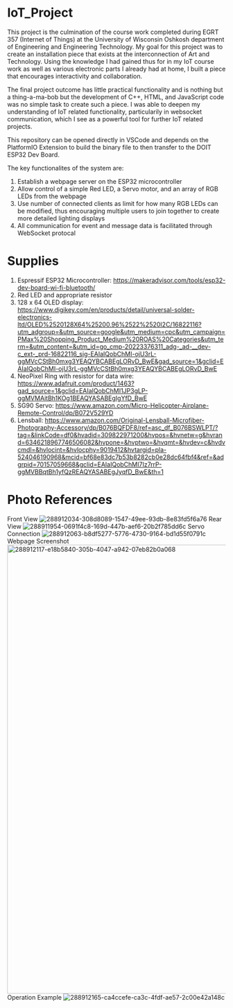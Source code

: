 # IoT_Project
This project is the culmination of the course work completed during EGRT 357 (Internet of Things) at the University of Wisconsin Oshkosh department of Engineering and Engineering Technology.
My goal for this project was to create an installation piece that exists at the interconnection of Art and Technology. 
Using the knowledge I had gained thus for in my IoT course work as well as various electronic parts I already had at home, I built a piece that encourages interactivity and collaboration.

The final project outcome has little practical functionality and is nothing but a thing-a-ma-bob but the development of C++, HTML, and JavaScript code was no simple task to create such a piece.
I was able to deepen my understanding of IoT related functionality, particularily in websocket communication, which I see as a powerful tool for further IoT related projects.

This repository can be opened directly in VSCode and depends on the PlatformIO Extension to build the binary file to then transfer to the DOIT ESP32 Dev Board.

The key functionalites of the system are:
  1. Establish a webpage server on the ESP32 microcontroller
  2. Allow control of a simple Red LED, a Servo motor, and an array of RGB LEDs from the webpage
  3. Use number of connected clients as limit for how many RGB LEDs can be modified, thus encouraging multiple users to join together to create more detailed lighting displays
  4. All communication for event and message data is facilitated through WebSocket protocal

# Supplies
  1. Espressif ESP32 Microcontroller: https://makeradvisor.com/tools/esp32-dev-board-wi-fi-bluetooth/
  2. Red LED and appropriate resistor
  3. 128 x 64 OLED display: https://www.digikey.com/en/products/detail/universal-solder-electronics-ltd/OLED%2520128X64%25200.96%2522%2520I2C/16822116?utm_adgroup=&utm_source=google&utm_medium=cpc&utm_campaign=PMax%20Shopping_Product_Medium%20ROAS%20Categories&utm_term=&utm_content=&utm_id=go_cmp-20223376311_adg-_ad-__dev-c_ext-_prd-16822116_sig-EAIaIQobChMI-ojU3rL-ggMVcCStBh0mxg3YEAQYBCABEgLORvD_BwE&gad_source=1&gclid=EAIaIQobChMI-ojU3rL-ggMVcCStBh0mxg3YEAQYBCABEgLORvD_BwE
  4. NeoPixel Ring with resistor for data wire: https://www.adafruit.com/product/1463?gad_source=1&gclid=EAIaIQobChMI1JP3gLP-ggMVMAitBh1KOg1BEAQYASABEgIgYfD_BwE
  5. SG90 Servo: https://www.amazon.com/Micro-Helicopter-Airplane-Remote-Control/dp/B072V529YD
  6. Lensball: https://www.amazon.com/Original-Lensball-Microfiber-Photography-Accessory/dp/B076BQFDF8/ref=asc_df_B076BSWLPT/?tag=&linkCode=df0&hvadid=309822971200&hvpos=&hvnetw=g&hvrand=6346218967746506082&hvpone=&hvptwo=&hvqmt=&hvdev=c&hvdvcmdl=&hvlocint=&hvlocphy=9019412&hvtargid=pla-524046190968&mcid=bf68e83dc7b53b8282cb0e28dc64fbf4&ref=&adgrpid=70157059668&gclid=EAIaIQobChMI7Iz7rrP-ggMVBBqtBh1yfQzREAQYASABEgJyqfD_BwE&th=1

# Photo References
Front View
![288912034-308d8089-1547-49ee-93db-8e83fd5f6a76](https://github.com/p3price/IoT_Project/assets/126983543/fb455689-da67-4408-8efb-fe4fa5ec1802)
Rear View
![288911954-0691f4c8-169d-447b-aef6-20b2f785dd6c](https://github.com/p3price/IoT_Project/assets/126983543/4a837067-7f1b-49b2-89f8-1d18b6bfede2)
Servo Connection
![288912063-b8df5277-5776-4730-9164-bd1d55f0791c](https://github.com/p3price/IoT_Project/assets/126983543/facedc6a-74b6-4e3f-b8ca-83d2820621a5)
Webpage Screenshot
<img width="1036" alt="288912117-e18b5840-305b-4047-a942-07eb82b0a068" src="https://github.com/p3price/IoT_Project/assets/126983543/7ef31cc3-28dc-47bf-9d4b-5a1e9932eb88">
Operation Example
![288912165-ca4ccefe-ca3c-4fdf-ae57-2c00e42a148c](https://github.com/p3price/IoT_Project/assets/126983543/20c6cf3f-c88e-44de-9c67-f57ec2898ee3)
